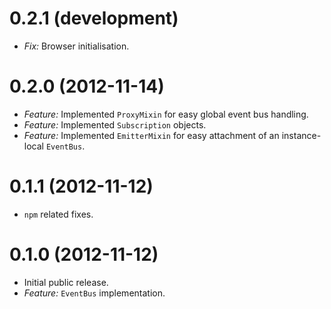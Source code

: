 # 0.2.1 (development)
* *Fix:* Browser initialisation.

# 0.2.0 (2012-11-14)

* *Feature:* Implemented `ProxyMixin` for easy global event bus handling.
* *Feature:* Implemented `Subscription` objects.
* *Feature:* Implemented `EmitterMixin` for easy attachment of an instance-local `EventBus`.

# 0.1.1 (2012-11-12)

* `npm` related fixes.

# 0.1.0 (2012-11-12)

* Initial public release.
* *Feature:* `EventBus` implementation.

